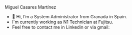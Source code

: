 Miguel Casares Martínez
- 👋 Hi, I’m a System Administrator from Granada in Spain.
- I´m currently working as N1 Technician at Fujitsu.
- Feel free to contact me in Linkedin or via gmail:
<!--[![LinkedIn](https://img.shields.io/badge/LinkedIn-Brais_Moure-0077B5?style=for-the-badge&logo=linkedin&logoColor=white&labelColor=101010)](https://www.linkedin.com/in/miguel-casares-martinez-9262b4213/)
miguelcasaresmartinez@gmail.com

<!---
Miguecasares01/Miguecasares01 is a ✨ special ✨ repository because its `README.md` (this file) appears on your GitHub profile.
You can click the Preview link to take a look at your changes.
--->
